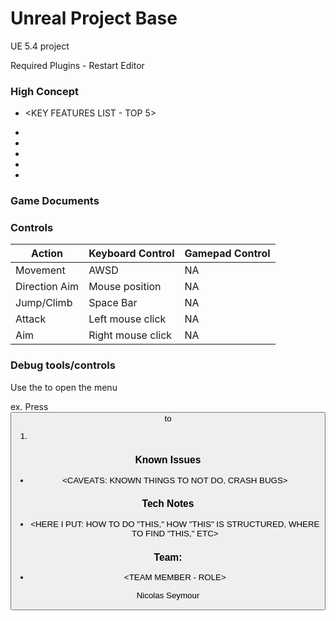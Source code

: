 # Unreal Project Base

UE 5.4 project

Required Plugins - Restart Editor


### High Concept


* <KEY FEATURES LIST - TOP 5>
- 
- 
- 
- 
-

### Game Documents


### Controls

Action               | Keyboard Control  	| Gamepad Control
---                  |---                	|---
Movement             | AWSD              	| NA
Direction Aim        | Mouse position    	| NA
Jump/Climb           | Space Bar         	| NA
Attack               | Left mouse click  	| NA
Aim                  | Right mouse click 	| NA


### Debug tools/controls

Use the <key> to open the menu

ex. Press <button> to <trigger behaviour>

1. 


### Known Issues

* <CAVEATS: KNOWN THINGS TO NOT DO, CRASH BUGS>


### Tech Notes

* <HERE I PUT: HOW TO DO "THIS," HOW "THIS" IS STRUCTURED, WHERE TO FIND "THIS," ETC>


### Team:

* <TEAM MEMBER - ROLE>

Nicolas Seymour
